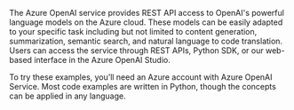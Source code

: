 The Azure OpenAI service provides REST API access to OpenAI's powerful language models on the Azure cloud. These models can be easily adapted to your specific task including but not limited to content generation, summarization, semantic search, and natural language to code translation. Users can access the service through REST APIs, Python SDK, or our web-based interface in the Azure OpenAI Studio.

To try these examples, you’ll need an Azure account with Azure OpenAI Service.
Most code examples are written in Python, though the concepts can be applied in any language.

